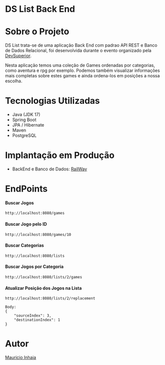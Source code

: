 # DS List Back End
# Sobre o Projeto

DS List trata-se de uma aplicação Back End com padrao API REST e Banco de Dados Relacional, foi desenvolvida durante o evento organizado pela [DevSuperior](https://devsuperior.com "Site da DevSuperior").

Nesta aplicação temos uma coleção de Games ordenadas por categorias, como aventura e rpg por exemplo. Podemos também visualizar informações mais completas sobre estes games e ainda ordena-los em posições a nossa escolha.

# Tecnologias Utilizadas
- Java (JDK 17)
- Spring Boot
- JPA / Hibernate
- Maven
- PostgreSQL

# Implantação em Produção
- BackEnd e Banco de Dados: [RailWay](https://railway.app/ "Site Railway")

# EndPoints
#### Buscar Jogos
```
http://localhost:8080/games
```
#### Buscar Jogo pelo ID
```
http://localhost:8080/games/10
```
#### Buscar Categorias
```
http://localhost:8080/lists
```
#### Buscar Jogos por Categoria
```
http://localhost:8080/lists/2/games
```
#### Atualizar Posição dos Jogos na Lista
```
http://localhost:8080/lists/2/replacement

Body:
{
    "sourceIndex": 3,
    "destinationIndex": 1
}
```
# Autor
[Mauricio Inhaia](https://www.linkedin.com/feed/ "LinkedIn")

